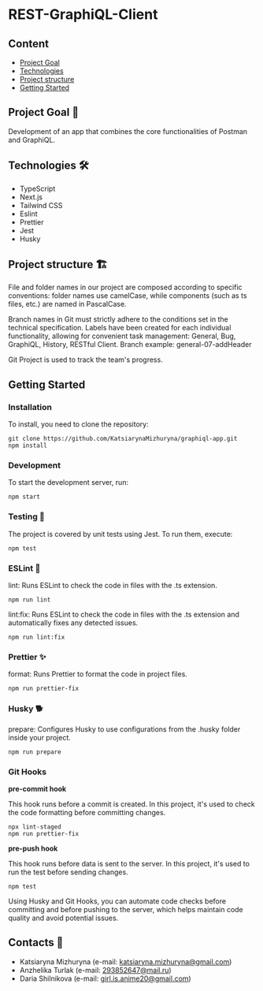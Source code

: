 # REST-GraphiQL-Client

## Content

- [Project Goal](#Goal)
- [Technologies](#Technologies)
- [Project structure](#Structure)
- [Getting Started](#Started)

## Project Goal 🌟

Development of an app that combines the core functionalities of Postman and GraphiQL.

## Technologies 🛠️

- TypeScript
- Next.js
- Tailwind CSS
- Eslint
- Prettier
- Jest
- Husky

## Project structure 🏗️

File and folder names in our project are composed according to specific conventions: folder names use camelCase, while components (such as ts files, etc.) are named in PascalCase.

Branch names in Git must strictly adhere to the conditions set in the technical specification. Labels have been created for each individual functionality, allowing for convenient task management: General, Bug, GraphiQL, History, RESTful Client. Branch example: general-07-addHeader

Git Project is used to track the team's progress.

## Getting Started

### Installation

To install, you need to clone the repository:

```
git clone https://github.com/KatsiarynaMizhuryna/graphiql-app.git
npm install
```

### Development

To start the development server, run:

```
npm start
```

### Testing 🧮

The project is covered by unit tests using Jest. To run them, execute:

```
npm test
```

### ESLint 📏

lint: Runs ESLint to check the code in files with the .ts extension.

```
npm run lint
```

lint:fix: Runs ESLint to check the code in files with the .ts extension and automatically fixes any detected issues.

```
npm run lint:fix
```

### Prettier ✨

format: Runs Prettier to format the code in project files.

```
npm run prettier-fix
```

### Husky 🐕

prepare: Configures Husky to use configurations from the .husky folder inside your project.

```
npm run prepare
```

### Git Hooks

**pre-commit hook**

This hook runs before a commit is created. In this project, it's used to check the code formatting before committing changes.

```
npx lint-staged
npm run prettier-fix
```

**pre-push hook**

This hook runs before data is sent to the server. In this project, it's used to run the test before sending changes.

```
npm test
```

Using Husky and Git Hooks, you can automate code checks before committing and before pushing to the server, which helps maintain code quality and avoid potential issues.

## Contacts 📄

- Katsiaryna Mizhuryna (e-mail: katsiaryna.mizhuryna@gmail.com)
- Anzhelika Turlak (e-mail: 293852647@mail.ru)
- Daria Shilnikova (e-mail: girl.is.anime20@gmail.com)
